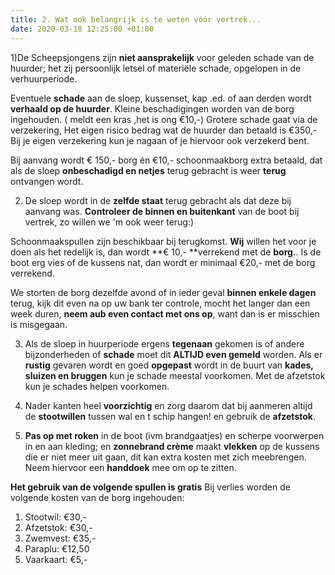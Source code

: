 ```yaml
---
title: 2. Wat ook belangrijk is te weten vóór vertrek...
date: 2020-03-18 12:25:00 +01:00
---
```


1)De Scheepsjongens zijn **niet aansprakelijk** voor geleden schade van de huurder;  het zij persoonlijk letsel of materiële schade, opgelopen in de verhuurperiode. 

Eventuele **schade** aan de sloep, kussenset, kap .ed. of aan derden wordt **verhaald op de huurder**. 
Kleine beschadigingen worden van de borg ingehouden. ( meldt een kras ,het is ong €10,-)
Grotere schade gaat via de verzekering, Het eigen risico bedrag wat de huurder dan betaald is €350,-
Bij je eigen verzekering kun je nagaan of je hiervoor ook verzekerd bent.

Bij aanvang wordt € 150,- borg én €10,- schoonmaakborg extra betaald, dat als de sloep **onbeschadigd en netjes** terug gebracht is weer **terug** ontvangen wordt.

2) De sloep wordt in de **zelfde staat** terug gebracht als dat deze bij aanvang was. **Controleer de binnen en buitenkant** van de boot bij vertrek, zo willen we 'm ook weer terug:) 

Schoonmaakspullen zijn beschikbaar bij terugkomst.  **Wij** willen het voor je doen als het redelijk is, dan wordt **€ 10,- **verrekend met de **borg.**.  Is de boot erg vies of de kussens nat, dan wordt er minimaal €20,- met de borg verrekend.

We storten de borg dezelfde avond of in ieder geval **binnen enkele dagen** terug, kijk dit even na op uw bank ter controle,
mocht het langer dan een week duren, **neem aub even contact met ons op**, want dan is er misschien is misgegaan.

3) Als de sloep in huurperiode ergens **tegenaan** gekomen is of andere bijzonderheden of **schade** moet dit **ALTIJD even gemeld** worden.
Als er **rustig** gevaren wordt en goed **opgepast** wordt in de buurt van **kades, sluizen en bruggen** kun je schade meestal voorkomen. Met de afzetstok kun je schades helpen voorkomen.

4) Nader kanten heel **voorzichtig** en zorg daarom dat bij aanmeren altijd de **stootwillen** tussen wal en t schip hangen! en gebruik de **afzetstok**.

5) **Pas op met roken** in de boot (ivm brandgaatjes) en scherpe voorwerpen in en aan kleding;
en **zonnebrand crème** maakt **vlekken** op de kussens die er niet meer uit gaan, dit kan extra kosten met zich meebrengen. Neem hiervoor een **handdoek** mee om op te zitten.

 **Het gebruik van de volgende spullen is gratis**
Bij verlies worden de volgende kosten van de borg ingehouden:
1. Stootwil: €30,-
2. Afzetstok: €30,-
3. Zwemvest: €35,-
4. Paraplu: €12,50
5. Vaarkaart: €5,-
